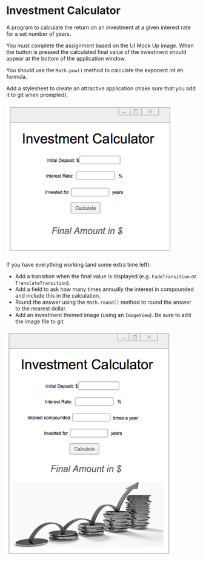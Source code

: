 # Investment Calculator
A program to calculate the return on an investment at a given interest rate for a set number of years.

You must complete the assignment based on the UI Mock Up image. When the button is pressed the calculated final value of the investment should appear at the bottom of the application window.

You should use the `Math.pow()` method to calculate the exponent int eh formula.

Add a stylesheet to create an attractive application (make sure that you add it to git when prompted).

![Interface Mock Up 1](src/ui-mock-up.png)

If you have everything working (and some extra time left):

- Add a transition when the final value is displayed (e.g. `FadeTransition` or `TranslateTransition`).
- Add a field to ask how many times annually the interest in compounded and include this in the calculation.
- Round the answer  using the `Math.round()` method to round the answer to the nearest dollar.
- Add an investment themed image (using an `ImageView`). Be sure to add the image file to git.

![Interface Mock Up 1](src/ui-mock-up-extra.png)
